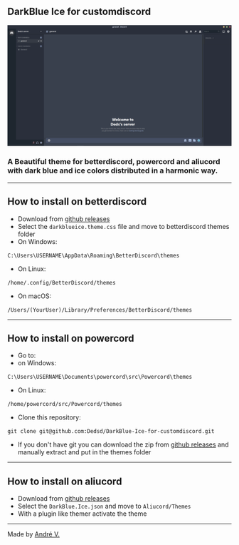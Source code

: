 ## DarkBlue Ice for customdiscord
![example](images/example.png)
### A Beautiful theme for betterdiscord, powercord and aliucord with dark blue and ice colors distributed in a harmonic way.

---

## How to install on betterdiscord
* Download from [github releases](https://github.com/Dedsd/DarkBlue-Ice-for-customdiscord/releases)
* Select the `darkblueice.theme.css` file and move to betterdiscord themes folder
* On Windows:
```
C:\Users\USERNAME\AppData\Roaming\BetterDiscord\themes
```
* On Linux:
```
/home/.config/BetterDiscord/themes
```
* On macOS:
```
/Users/(YourUser)/Library/Preferences/BetterDiscord/themes
```

---

## How to install on powercord

* Go to:
* on Windows:
```
C:\Users\USERNAME\Documents\powercord\src\Powercord\themes
```
* On Linux:
```
/home/powercord/src/Powercord/themes
```

* Clone this repository:
```
git clone git@github.com:Dedsd/DarkBlue-Ice-for-customdiscord.git
```

* If you don't have git you can download the zip from [github releases](https://github.com/Dedsd/DarkBlue-Ice-for-customdiscord/releases) and manually extract and put in the themes folder

---

## How to install on aliucord

* Download from [github releases](https://github.com/Dedsd/DarkBlue-Ice-for-customdiscord/releases)
* Select the `DarkBlue.Ice.json` and move to `Aliucord/Themes`
* With a plugin like themer activate the theme

---

Made by [André V.](https://github.com/Dedsd)

